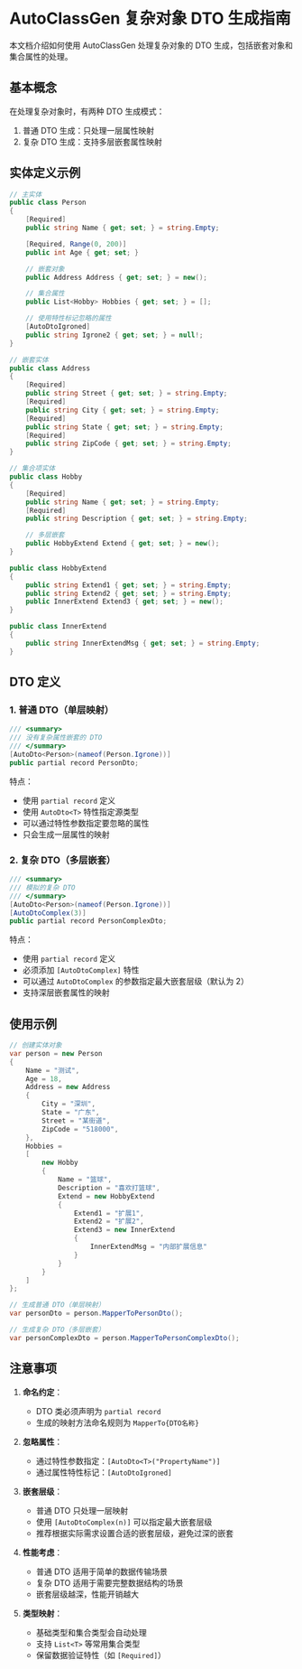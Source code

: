 ﻿# AutoClassGen 复杂对象 DTO 生成指南

本文档介绍如何使用 AutoClassGen 处理复杂对象的 DTO 生成，包括嵌套对象和集合属性的处理。

## 基本概念

在处理复杂对象时，有两种 DTO 生成模式：
1. 普通 DTO 生成：只处理一层属性映射
2. 复杂 DTO 生成：支持多层嵌套属性映射

## 实体定义示例

```csharp
// 主实体
public class Person
{
    [Required]
    public string Name { get; set; } = string.Empty;

    [Required, Range(0, 200)]
    public int Age { get; set; }

    // 嵌套对象
    public Address Address { get; set; } = new();

    // 集合属性
    public List<Hobby> Hobbies { get; set; } = [];

    // 使用特性标记忽略的属性
    [AutoDtoIgroned]
    public string Igrone2 { get; set; } = null!;
}

// 嵌套实体
public class Address
{
    [Required]
    public string Street { get; set; } = string.Empty;
    [Required]
    public string City { get; set; } = string.Empty;
    [Required]
    public string State { get; set; } = string.Empty;
    [Required]
    public string ZipCode { get; set; } = string.Empty;
}

// 集合项实体
public class Hobby
{
    [Required]
    public string Name { get; set; } = string.Empty;
    [Required]
    public string Description { get; set; } = string.Empty;

    // 多层嵌套
    public HobbyExtend Extend { get; set; } = new();
}

public class HobbyExtend
{
    public string Extend1 { get; set; } = string.Empty;
    public string Extend2 { get; set; } = string.Empty;
    public InnerExtend Extend3 { get; set; } = new();
}

public class InnerExtend
{
    public string InnerExtendMsg { get; set; } = string.Empty;
}
```

## DTO 定义

### 1. 普通 DTO（单层映射）

```csharp
/// <summary>
/// 没有复杂属性嵌套的 DTO
/// </summary>
[AutoDto<Person>(nameof(Person.Igrone))]
public partial record PersonDto;
```

特点：
- 使用 `partial record` 定义
- 使用 `AutoDto<T>` 特性指定源类型
- 可以通过特性参数指定要忽略的属性
- 只会生成一层属性的映射

### 2. 复杂 DTO（多层嵌套）

```csharp
/// <summary>
/// 模拟的复杂 DTO
/// </summary>
[AutoDto<Person>(nameof(Person.Igrone))]
[AutoDtoComplex(3)]
public partial record PersonComplexDto;
```

特点：
- 使用 `partial record` 定义
- 必须添加 `[AutoDtoComplex]` 特性
- 可以通过 `AutoDtoComplex` 的参数指定最大嵌套层级（默认为 2）
- 支持深层嵌套属性的映射

## 使用示例

```csharp
// 创建实体对象
var person = new Person
{
    Name = "测试",
    Age = 18,
    Address = new Address
    {
        City = "深圳",
        State = "广东",
        Street = "某街道",
        ZipCode = "518000",
    },
    Hobbies = 
    [
        new Hobby
        {
            Name = "篮球",
            Description = "喜欢打篮球",
            Extend = new HobbyExtend
            {
                Extend1 = "扩展1",
                Extend2 = "扩展2",
                Extend3 = new InnerExtend
                {
                    InnerExtendMsg = "内部扩展信息"
                }
            }
        }
    ]
};

// 生成普通 DTO（单层映射）
var personDto = person.MapperToPersonDto();

// 生成复杂 DTO（多层嵌套）
var personComplexDto = person.MapperToPersonComplexDto();
```

## 注意事项

1. **命名约定**：
   - DTO 类必须声明为 `partial record`
   - 生成的映射方法命名规则为 `MapperTo{DTO名称}`

2. **忽略属性**：
   - 通过特性参数指定：`[AutoDto<T>("PropertyName")]`
   - 通过属性特性标记：`[AutoDtoIgroned]`

3. **嵌套层级**：
   - 普通 DTO 只处理一层映射
   - 使用 `[AutoDtoComplex(n)]` 可以指定最大嵌套层级
   - 推荐根据实际需求设置合适的嵌套层级，避免过深的嵌套

4. **性能考虑**：
   - 普通 DTO 适用于简单的数据传输场景
   - 复杂 DTO 适用于需要完整数据结构的场景
   - 嵌套层级越深，性能开销越大

5. **类型映射**：
   - 基础类型和集合类型会自动处理
   - 支持 `List<T>` 等常用集合类型
   - 保留数据验证特性（如 `[Required]`）